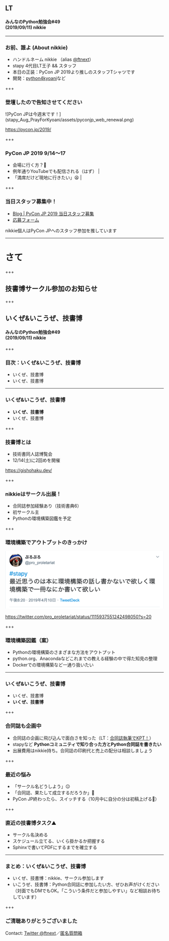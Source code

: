 ## LT
#### みんなのPython勉強会#49<br>(2019/09/11) nikkie

---

### お前、誰よ (About nikkie)

- ハンドルネーム nikkie （alias [@ftnext](https://twitter.com/ftnext)）
- stapy 4代目LT王子 && スタッフ
- 本日の正装：PyCon JP 2019より推しのスタッフTシャツです
- 開発：[python4kyoani](https://github.com/ftnext/python4kyoani)など

+++

### 登壇したので告知させてください

<span class="eighty-percent-img">
![PyCon JPは今週末です！](stapy_Aug_PrayForKyoani/assets/pyconjp_web_renewal.png)
</span>

https://pycon.jp/2019/

+++

### PyCon JP 2019 9/14〜17

- 会場に行く方？🙋‍
- 例年通りYouTubeでも配信される（はず） |
- 「満席だけど現地に行きたい」😫 |

+++

### 当日スタッフ募集中！

- [Blog | PyCon JP 2019 当日スタッフ募集](https://pyconjp.blogspot.com/2019/08/2019-conf-day-staff.html)
- [応募フォーム](https://docs.google.com/forms/d/e/1FAIpQLSdEqCCX6iWzIZ_TqvkQg1qtz4BZi-e6VNsMFwXpBcsG0a9rRQ/viewform)

nikkie個人はPyCon JPへのスタッフ参加を推しています

---

# さて

+++

## 技書博サークル参加のお知らせ

+++

## いくぜ&いこうぜ、技書博
#### みんなのPython勉強会#49<br>(2019/09/11) nikkie

+++

### 目次：いくぜ&いこうぜ、技書博

- いくぜ、技書博
- いくぜ、技書博

---

### いくぜ&いこうぜ、技書博

- **いくぜ、技書博**
- いくぜ、技書博

+++

### 技書博とは

- 技術書同人誌博覧会
- 12/14(土)に2回めを開催

https://gishohaku.dev/

+++

### nikkieはサークル出展！

- 合同誌参加経験あり（技術書典6）
- 初サークル主
- Pythonの環境構築図鑑を予定

+++

### 環境構築でアウトプットのきっかけ

![4月に登壇した際のぷろぷろさんのツイートでした](stapy_Sep_gishohaku/assets/clue_tweet.png)

https://twitter.com/pro_proletariat/status/1115937551242498050?s=20

+++

### 環境構築図鑑（案）

- Pythonの環境構築のさまざまな方法をアウトプット
- python.org、Anacondaなどこれまでの教える経験の中で得た知見の整理
- Dockerでの環境構築など一通り扱いたい

---

### いくぜ&いこうぜ、技書博

- いくぜ、技書博
- **いくぜ、技書博**

+++

### 合同誌も企画中

- 合同誌の企画に飛び込んで面白さを知った（LT：[合同誌執筆でKPT！](https://gitpitch.com/ftnext/2019_slides/master?p=spz_Jun_techbookfest_lt)）
- stapyなど **Pythonコミュニティで知り合った方とPython合同誌を書きたい**
- 出展費用はnikkie持ち。合同誌の印刷代と売上の配分は相談しましょう

+++

### 最近の悩み

- 「サークル名どうしよう」😑
- 「合同誌、果たして成立するだろうか」🤔
- PyCon JP終わったら、スイッチする（10月中に自分の分は初稿上げる💪）

+++

### 直近の技書博タスク⛰️

- サークル名決める
- スケジュール立てる、いくら掛かるか把握する
- Sphinxで書いてPDFにするまでを確立する

---

### まとめ：いくぜ&いこうぜ、技書博

- いくぜ、技書博：nikkie、サークル参加します
- いこうぜ、技書博：Python合同誌に参加したい方、ぜひお声がけください（対面でもDMでもOK。「こういう条件だと参加しやすい」など相談お待ちしています）

+++

### ご清聴ありがとうございました

Contact: [Twitter @ftnext](https://twitter.com/ftnext)／[匿名質問箱](https://peing.net/ja/ftnext)
